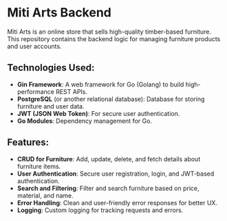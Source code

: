# Miti Arts Backend

Miti Arts is an online store that sells high-quality timber-based furniture. This repository contains the backend logic for managing furniture products and user accounts.

## Technologies Used:
- **Gin Framework**: A web framework for Go (Golang) to build high-performance REST APIs.
- **PostgreSQL** (or another relational database): Database for storing furniture and user data.
- **JWT (JSON Web Token)**: For secure user authentication.
- **Go Modules**: Dependency management for Go.

## Features:
- **CRUD for Furniture**: Add, update, delete, and fetch details about furniture items.
- **User Authentication**: Secure user registration, login, and JWT-based authentication.
- **Search and Filtering**: Filter and search furniture based on price, material, and name.
- **Error Handling**: Clean and user-friendly error responses for better UX.
- **Logging**: Custom logging for tracking requests and errors.
